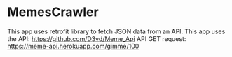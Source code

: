 # MemesCrawler
This app uses retrofit library to fetch JSON data from an API.
This app uses the API: https://github.com/D3vd/Meme_Api
API GET request: https://meme-api.herokuapp.com/gimme/100

